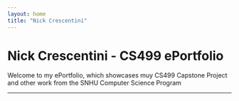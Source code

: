 ```yaml
---
layout: home
title: "Nick Crescentini"
---
```


# Nick Crescentini - CS499 ePortfolio

Welcome to my ePortfolio, which showcases muy CS499 Capstone Project and other work from the SNHU Computer Science Program

---

